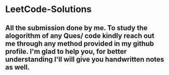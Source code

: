 # LeetCode-Solutions 
## All the submission done by me. To study the alogorithm of any Ques/ code kindly reach out me through any method provided in my github profile. I'm glad to help you, for better understanding I'll will give you handwritten notes as well.
